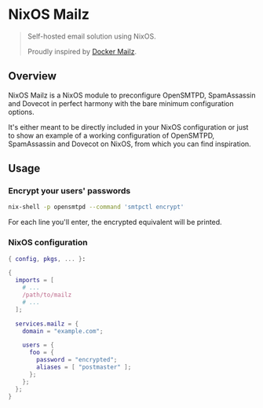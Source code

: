 NixOS Mailz
===========

> Self-hosted email solution using NixOS.
>
> Proudly inspired by [Docker Mailz][docker-mailz].

[docker-mailz]: https://github.com/aimxhaisse/docker-mailz

Overview
--------

NixOS Mailz is a NixOS module to preconfigure OpenSMTPD, SpamAssassin
and Dovecot in perfect harmony with the bare minimum configuration
options.

It's either meant to be directly included in your NixOS configuration or
just to show an example of a working configuration of OpenSMTPD,
SpamAssassin and Dovecot on NixOS, from which you can find inspiration.

Usage
-----

### Encrypt your users' passwords

```sh
nix-shell -p opensmtpd --command 'smtpctl encrypt'
```

For each line you'll enter, the encrypted equivalent will be printed.

### NixOS configuration

```nix
{ config, pkgs, ... }:

{
  imports = [
    # ...
    /path/to/mailz
    # ...
  ];

  services.mailz = {
    domain = "example.com";

    users = {
      foo = {
        password = "encrypted";
        aliases = [ "postmaster" ];
      };
    };
  };
}
```
